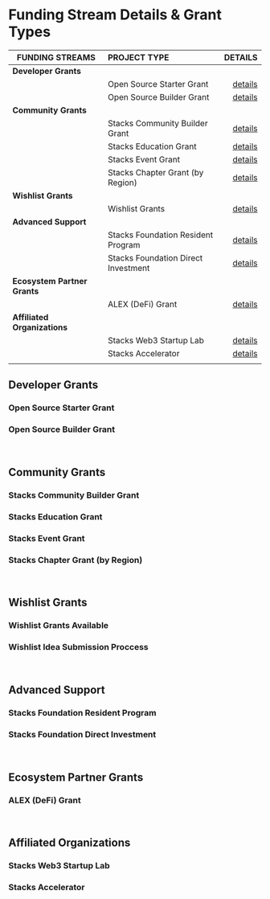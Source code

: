 # Funding Stream Details & Grant Types<!-- omit in toc -->

| FUNDING STREAMS              | PROJECT TYPE                        |                                         DETAILS |
| ---------------------------- | :---------------------------------- | ----------------------------------------------: |
| **Developer Grants**         |                                     |
|                              | Open Source Starter Grant           |           [details](#open-source-starter-grant) |
|                              | Open Source Builder Grant           |           [details](#open-source-builder-grant) |
| **Community Grants**         |                                     |                                                 |
|                              | Stacks Community Builder Grant      |      [details](#stacks-community-builder-grant) |
|                              | Stacks Education Grant              |              [details](#stacks-education-grant) |
|                              | Stacks Event Grant                  |                  [details](#stacks-event-grant) |
|                              | Stacks Chapter Grant (by Region)    |      [details](#stacks-chapter-grant-by-region) |
| **Wishlist Grants**          |                                     |                                                 |
|                              | Wishlist Grants                     |                     [details](#wishlist-grants) |
| **Advanced Support**         |                                     |                                                 |
|                              | Stacks Foundation Resident Program  |  [details](#stacks-foundation-resident-program) |
|                              | Stacks Foundation Direct Investment | [details](#stacks-foundation-direct-investment) |
| **Ecosystem Partner Grants** |                                     |                                                 |
|                              | ALEX (DeFi) Grant                   |                     [details](#alex-defi-grant) |
| **Affiliated Organizations** |                                     |                                                 |
|                              | Stacks Web3 Startup Lab             |             [details](#stacks-web3-startup-lab) |
|                              | Stacks Accelerator                  |                  [details](#stacks-accelerator) |
|                              |                                     |

## Developer Grants

### Open Source Starter Grant

### Open Source Builder Grant

</br>

## Community Grants

### Stacks Community Builder Grant

### Stacks Education Grant

### Stacks Event Grant

### Stacks Chapter Grant (by Region)

</br>

## Wishlist Grants

### Wishlist Grants Available

### Wishlist Idea Submission Proccess

</br>

## Advanced Support

### Stacks Foundation Resident Program

### Stacks Foundation Direct Investment

</br>

## Ecosystem Partner Grants

### ALEX (DeFi) Grant

</br>

## Affiliated Organizations

### Stacks Web3 Startup Lab

### Stacks Accelerator
